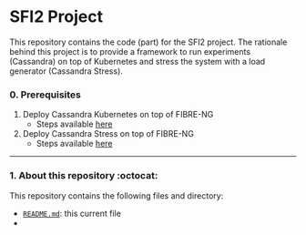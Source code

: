 # SFI2 Project

This repository contains the code (part) for the SFI2 project. The rationale behind this project is to provide a framework to run experiments (Cassandra) on top of Kubernetes and stress the system with a load generator (Cassandra Stress).

### 0. Prerequisites
1. Deploy Cassandra Kubernetes on top of FIBRE-NG
    * Steps available [here](https://github.com/romoreira/SFI2-Distributed-Orchestration/tree/main/2nd/v4)
2. Deploy Cassandra Stress on top of FIBRE-NG
   * Steps available [here](https://github.com/romoreira/SFI2-Distributed-Orchestration/tree/main/load_gen)
 
---

### 1. About this repository :octocat:

This repository contains the following files and directory:

* [`README.md`](https://github.com/romoreira/SFI2-Distributed-Orchestration/blob/main/README.md): this current file
* 

